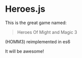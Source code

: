 Heroes.js
==========

This is the great game named:

> Heroes Of Might and Magic 3

(HOMM3) reimplemented in es6

It will be awesome!